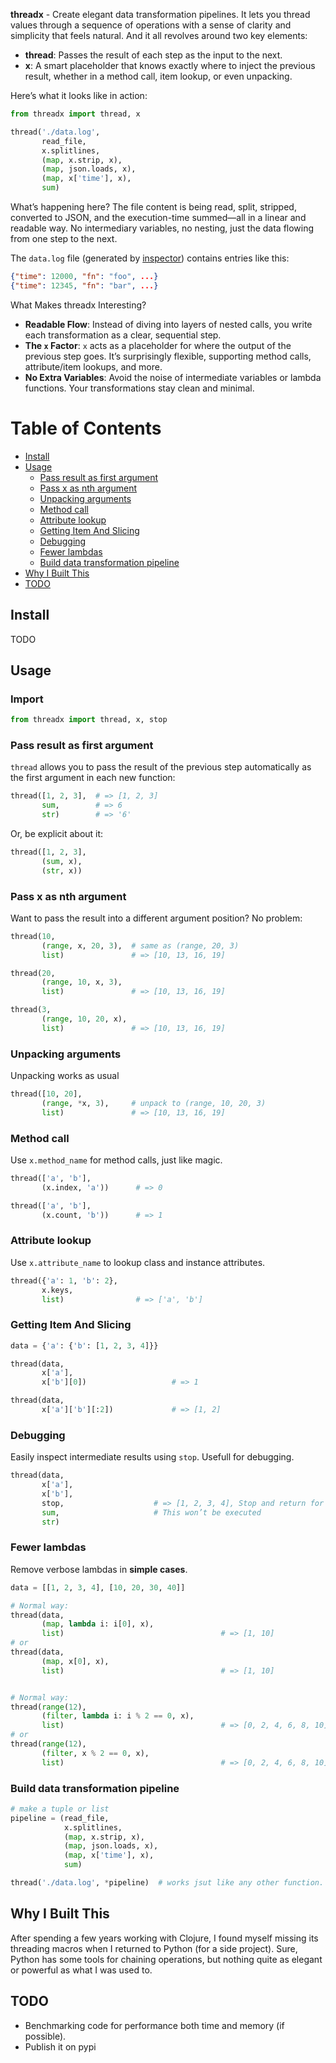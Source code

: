 **threadx** - Create elegant data transformation pipelines.
It lets you thread values through a sequence of operations with a sense of clarity and simplicity that feels natural. And it all revolves around two key elements:
- **thread**: Passes the result of each step as the input to the next.
- **x**: A smart placeholder that knows exactly where to inject the previous result, whether in a method call, item lookup, or even unpacking.

Here’s what it looks like in action:
```python
from threadx import thread, x

thread('./data.log', 
       read_file, 
       x.splitlines, 
       (map, x.strip, x), 
       (map, json.loads, x), 
       (map, x['time'], x), 
       sum)
```

What’s happening here? The file content is being read, split, stripped, converted to JSON, and the execution-time summed—all in a linear and readable way. No intermediary variables, no nesting, just the data flowing from one step to the next. <br>

The `data.log` file (generated by [inspector](https://github.com/withjak/inspector)) contains entries like this:
```json
{"time": 12000, "fn": "foo", ...}
{"time": 12345, "fn": "bar", ...}
```

What Makes threadx Interesting?
- **Readable Flow**: Instead of diving into layers of nested calls, you write each transformation as a clear, sequential step. 
- **The `x` Factor**: `x` acts as a placeholder for where the output of the previous step goes. It’s surprisingly flexible, supporting method calls, attribute/item lookups, and more.
- **No Extra Variables**: Avoid the noise of intermediate variables or lambda functions. Your transformations stay clean and minimal.

# Table of Contents
- [Install](#Install)
- [Usage](#Usage)
    - [Pass result as first argument](#Pass-result-as-first-argument)
    - [Pass x as nth argument](#Pass-x-as-nth-argument)
    - [Unpacking arguments](#Unpacking-arguments)
    - [Method call](#Method-call)
    - [Attribute lookup](#Attribute-lookup)
    - [Getting Item And Slicing](#Getting-Item-And-Slicing)
    - [Debugging](#Debugging)
    - [Fewer lambdas](#Fewer-lambdas)
    - [Build data transformation pipeline](#Build-data-transformation-pipeline)
- [Why I Built This](#Why-I-Built-This)
- [TODO](#TODO)

## Install 
TODO

## Usage

### Import
```python
from threadx import thread, x, stop
```

### Pass result as first argument
`thread` allows you to pass the result of the previous step automatically as the first argument in each new function:
```python
thread([1, 2, 3],  # => [1, 2, 3]
       sum,        # => 6
       str)        # => '6'
```

Or, be explicit about it:
```python
thread([1, 2, 3],
       (sum, x),
       (str, x))
```

### Pass x as nth argument
Want to pass the result into a different argument position? No problem:
```python
thread(10, 
       (range, x, 20, 3),  # same as (range, 20, 3)
       list)               # => [10, 13, 16, 19]

thread(20, 
       (range, 10, x, 3),
       list)               # => [10, 13, 16, 19]

thread(3, 
       (range, 10, 20, x),
       list)               # => [10, 13, 16, 19]
```

### Unpacking arguments 

Unpacking works as usual

```python 
thread([10, 20], 
       (range, *x, 3),     # unpack to (range, 10, 20, 3)
       list)               # => [10, 13, 16, 19]
```

### Method call
Use `x.method_name` for method calls, just like magic.
```python
thread(['a', 'b'], 
       (x.index, 'a'))      # => 0

thread(['a', 'b'], 
       (x.count, 'b'))      # => 1
```

### Attribute lookup
Use `x.attribute_name` to lookup class and instance attributes. 
```python 
thread({'a': 1, 'b': 2},
       x.keys, 
       list)                # => ['a', 'b']

```

### Getting Item And Slicing
```python
data = {'a': {'b': [1, 2, 3, 4]}}

thread(data, 
       x['a'], 
       x['b'][0])                   # => 1

thread(data, 
       x['a']['b'][:2])             # => [1, 2]

```

### Debugging 
Easily inspect intermediate results using `stop`. Usefull for debugging.
```python
thread(data, 
       x['a'], 
       x['b'], 
       stop,                    # => [1, 2, 3, 4], Stop and return for inspection
       sum,                     # This won’t be executed
       str)

```

### Fewer lambdas
Remove verbose lambdas in **simple cases**.
```python 
data = [[1, 2, 3, 4], [10, 20, 30, 40]]

# Normal way:
thread(data, 
       (map, lambda i: i[0], x), 
       list)                                   # => [1, 10]
# or
thread(data, 
       (map, x[0], x), 
       list)                                   # => [1, 10]


# Normal way:
thread(range(12), 
       (filter, lambda i: i % 2 == 0, x), 
       list)                                   # => [0, 2, 4, 6, 8, 10]
# or
thread(range(12), 
       (filter, x % 2 == 0, x), 
       list)                                   # => [0, 2, 4, 6, 8, 10]
```

### Build data transformation pipeline
```python
# make a tuple or list
pipeline = (read_file, 
            x.splitlines, 
            (map, x.strip, x), 
            (map, json.loads, x), 
            (map, x['time'], x), 
            sum)

thread('./data.log', *pipeline)  # works jsut like any other function.
```

## Why I Built This
After spending a few years working with Clojure, I found myself missing its threading macros when I returned to Python (for a side project). Sure, Python has some tools for chaining operations, but nothing quite as elegant or powerful as what I was used to.

## TODO
- Benchmarking code for performance both time and memory (if possible).
- Publish it on pypi

